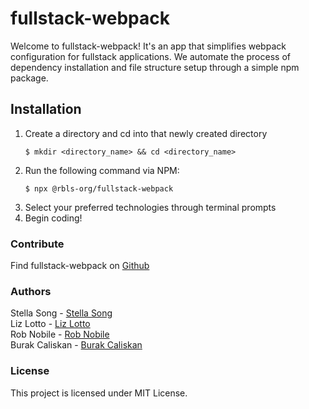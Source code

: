 # fullstack-webpack
Welcome to fullstack-webpack!  It's an app that simplifies webpack configuration for fullstack applications.  We automate the process of dependency installation and file structure setup through a simple npm package.

## Installation
 1. Create a directory and cd into that newly created directory
     ```
     $ mkdir <directory_name> && cd <directory_name>
     ```
 2. Run the following command via NPM:
     ```
     $ npx @rbls-org/fullstack-webpack
     ```
 3. Select your preferred technologies through terminal prompts
 4. Begin coding! 
 
 
### Contribute
Find fullstack-webpack on [Github](https://github.com/Create-Fullstack-Webpack/fullstack-webpack)
 
### Authors
Stella Song - [Stella Song](https://github.com/xkiso)<br />
Liz Lotto - [Liz Lotto](https://github.com/elizlotto)<br />
Rob Nobile - [Rob Nobile](https://github.com/RobNobile)<br />
Burak Caliskan - [Burak Caliskan](https://github.com/CaliskanBurak)

### License
This project is licensed under MIT License.
